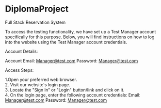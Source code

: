 # DiplomaProject
Full Stack Reservation System

To access the testing functionality, we have set up a Test Manager account specifically for this purpose. Below, you will find instructions on how to log into the website using the Test Manager account credentials.

Account Details:

Account Email: Manager@test.com
Password: Manager@test.com


Access Steps:

1.Open your preferred web browser.<br>
2. Visit our website's login page.<br>
3. Locate the "Sign In" or "Login" button/link and click on it. <br>
4. On the login page, enter the following account credentials:
Email: Manager@test.com
Password: Manager@test.com
